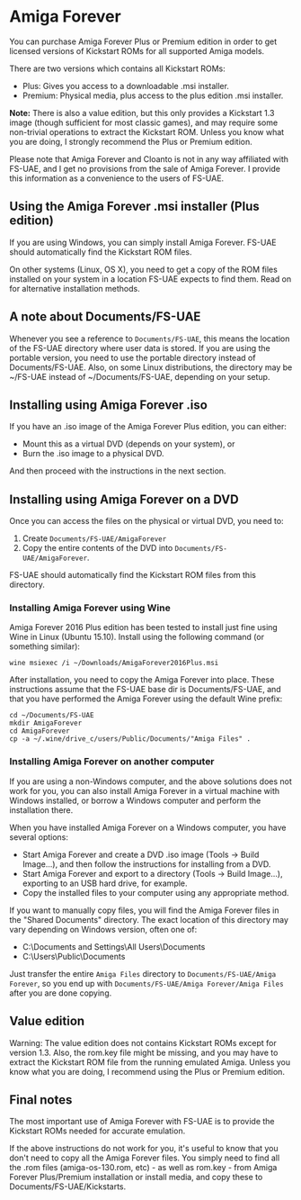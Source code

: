 # Amiga Forever

You can purchase Amiga Forever Plus or Premium edition in order to get
licensed versions of Kickstart ROMs for all supported Amiga models.

There are two versions which contains all Kickstart ROMs:
* Plus: Gives you access to a downloadable .msi installer.
* Premium: Physical media, plus access to the plus edition .msi installer.

**Note:** There is also a value edition, but this only provides a
Kickstart 1.3 image (though sufficient for most classic games), and may
require some non-trivial operations to extract the Kickstart ROM. Unless
you know what you are doing, I strongly recommend the Plus or Premium
edition.

Please note that Amiga Forever and Cloanto is not in any way affiliated
with FS-UAE, and I get no provisions from the sale of Amiga Forever. I
provide this information as a convenience to the users of FS-UAE.

## Using the Amiga Forever .msi installer (Plus edition)

If you are using Windows, you can simply install Amiga Forever. FS-UAE
should automatically find the Kickstart ROM files.

On other systems (Linux, OS X), you need to get a copy of the ROM files
installed on your system in a location FS-UAE expects to find them.
Read on for alternative installation methods.

## A note about Documents/FS-UAE

Whenever you see a reference to `Documents/FS-UAE`, this means the location
of the FS-UAE directory where user data is stored. If you are using the
portable version, you need to use the portable directory instead of
Documents/FS-UAE. Also, on some Linux distributions, the directory may
be ~/FS-UAE instead of ~/Documents/FS-UAE, depending on your setup.

## Installing using Amiga Forever .iso

If you have an .iso image of the Amiga Forever Plus edition, you can either:
* Mount this as a virtual DVD (depends on your system), or
* Burn the .iso image to a physical DVD.

And then proceed with the instructions in the next section.

## Installing using Amiga Forever on a DVD

Once you can access the files on the physical or virtual DVD, you need to:
1. Create `Documents/FS-UAE/AmigaForever`
2. Copy the entire contents of the DVD into `Documents/FS-UAE/AmigaForever`.

FS-UAE should automatically find the Kickstart ROM files from this directory.

<!--
### Extracting files with msiextract

**Note:** This does not actually work, because it turns out that rom.key is
missing from the extracted files.

These instructions assume that the FS-UAE base directory is Documents/FS-UAE,
and that you have `AmigaForever2016Plus.msi` in your downloads directory.
Run the following commands (with appropriate changes, if needed):

    cd ~/Documents/FS-UAE
    mkdir AmigaForever
    cd AmigaForever
    msiextract ~/Downloads/AmigaForever2016Plus.msi
    mv "Program Files"/Cloanto/"Amiga Forever" "Amiga Files"
    rm -Rf ".:Common"
    rm -Rf CommonAppData
    rm -Rf "Program Files"

The above commands are tested on Linux (Ubuntu 15.10) using Amiga Forever
2016 Plus edition.
-->

### Installing Amiga Forever using Wine

Amiga Forever 2016 Plus edition has been tested to install just fine
using Wine in Linux (Ubuntu 15.10). Install using the following command
(or something similar):

    wine msiexec /i ~/Downloads/AmigaForever2016Plus.msi

After installation, you need to copy the Amiga Forever into place.
These instructions assume that the FS-UAE base dir is Documents/FS-UAE,
and that you have performed the Amiga Forever using the default Wine prefix:

    cd ~/Documents/FS-UAE
    mkdir AmigaForever
    cd AmigaForever
    cp -a ~/.wine/drive_c/users/Public/Documents/"Amiga Files" .

### Installing Amiga Forever on another computer

If you are using a non-Windows computer, and the above solutions does
not work for you, you can also install Amiga Forever in a virtual machine
with Windows installed, or borrow a Windows computer and perform the
installation there.

When you have installed Amiga Forever on a Windows computer, you have
several options:
* Start Amiga Forever and create a DVD .iso image (Tools -> Build Image...),
  and then follow the instructions for installing from a DVD.
* Start Amiga Forever and export to a directory (Tools -> Build Image...),
  exporting to an USB hard drive, for example.
* Copy the installed files to your computer using any appropriate method.

If you want to manually copy files, you will find the Amiga Forever files
in the "Shared Documents" directory. The exact location of this directory
may vary depending on Windows version, often one of:
* C:\Documents and Settings\All Users\Documents
* C:\Users\Public\Documents

Just transfer the entire `Amiga Files` directory to
`Documents/FS-UAE/Amiga Forever`, so you end up with
`Documents/FS-UAE/Amiga Forever/Amiga Files` after you are done copying.

## Value edition

Warning: The value edition does not contains Kickstart ROMs except for
version 1.3. Also, the rom.key file might be missing, and you may have to
extract the Kickstart ROM file from the running emulated Amiga. Unless
you know what you are doing, I recommend using the Plus or Premium edition.

## Final notes

The most important use of Amiga Forever with FS-UAE is to provide the
Kickstart ROMs needed for accurate emulation.

If the above instructions do not work for you, it's useful to know that
you don't need to copy all the Amiga Forever files. You simply need
to find all the .rom files (amiga-os-130.rom, etc) - as well as rom.key -
from Amiga Forever Plus/Premium installation or install media, and copy these
to Documents/FS-UAE/Kickstarts.
